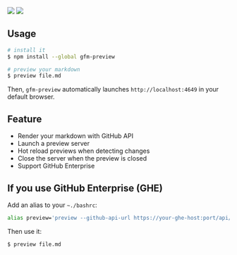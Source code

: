 <a href="https://www.npmjs.com/package/gfm-preview"><img src="https://img.shields.io/npm/v/gfm-preview.svg"></a>
<a href="https://www.npmjs.com/package/gfm-preview"><img src="https://img.shields.io/npm/dt/gfm-preview.svg"></a>

## Usage

```bash
# install it
$ npm install --global gfm-preview

# preview your markdown
$ preview file.md
```

Then, `gfm-preview` automatically launches `http://localhost:4649` in your default browser.

## Feature

- Render your markdown with GitHub API
- Launch a preview server
- Hot reload previews when detecting changes
- Close the server when the preview is closed
- Support GitHub Enterprise

## If you use GitHub Enterprise (GHE)

Add an alias to your `~./bashrc`:

```bash
alias preview='preview --github-api-url https://your-ghe-host:port/api/v3'
```

Then use it:

```bash
$ preview file.md
```
